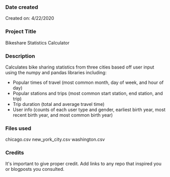 ### Date created
Created on: 4/22/2020

### Project Title
Bikeshare Statistics Calculator

### Description
Calculates bike sharing statistics from three cities based off user input using the numpy and pandas libraries including:
  - Popular times of travel (most common month, day of week, and hour of day)
  - Popular stations and trips (most common start station, end station, and trip)
  - Trip duration (total and average travel time)
  - User info (counts of each user type and gender, earliest birth year, most recent birth year, and most common birth year)
### Files used
chicago.csv
new_york_city.csv
washington.csv

### Credits
It's important to give proper credit. Add links to any repo that inspired you or blogposts you consulted.
